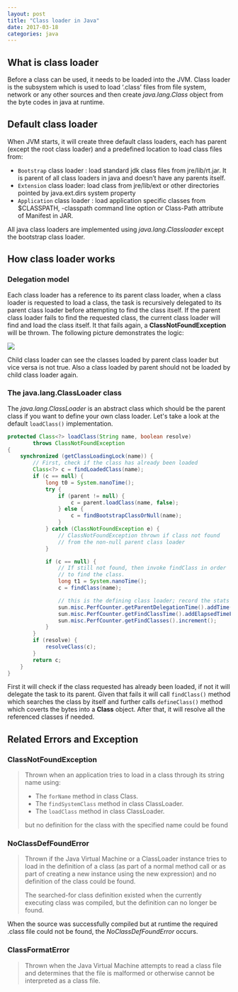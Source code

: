 ```yaml
---
layout: post
title: "Class loader in Java"
date: 2017-03-18
categories: java
---
```


## What is class loader
Before a class can be used, it needs to be loaded into the JVM. Class loader is the subsystem which is used to load ‘.class’ files from file system, network or any other sources and then create  *java.lang.Class* object from the byte codes in java at runtime.

## Default class loader
When JVM starts, it will create three default class loaders, each has parent (except the root class loader) and a predefined location to load class files from:

* `Bootstrap` class loader : load standard jdk class files from jre/lib/rt.jar. It is parent of all class loaders in java and doesn’t have any parents itself.
* `Extension` class loader: load class from jre/lib/ext or other directories pointed by java.ext.dirs system property
* `Application` class loader : load application specific classes from $CLASSPATH,  -classpath command line option or Class-Path attribute of Manifest in JAR.

All java class loaders are implemented using *java.lang.Classloader* except the bootstrap class loader.

## How class loader works
### Delegation model
Each class loader has a reference to its parent class loader, when a class
loader is requested to load a class, the task is recursively delegated to its parent class loader before attempting to find the class itself. If the parent class loader fails to find the requested class, the current class loader will find and load the class itself. It that fails again, a **ClassNotFoundException** will be thrown. The following picture demonstrates the logic:

![](http://blog.cask.co/wp-content/uploads/sites/2/image01.png)

Child class loader can see the classes loaded by parent class loader but vice versa is not true.  Also a class loaded by parent should not be loaded by child class loader again.

### The java.lang.ClassLoader class
The *java.lang.ClassLoader* is an abstract class which should be the parent class if you want to define your own class loader. Let's take a look at the default `loadClass()` implementation.
``` java
protected Class<?> loadClass(String name, boolean resolve)
        throws ClassNotFoundException
{
    synchronized (getClassLoadingLock(name)) {
        // First, check if the class has already been loaded
        Class<?> c = findLoadedClass(name);
        if (c == null) {
            long t0 = System.nanoTime();
            try {
                if (parent != null) {
                    c = parent.loadClass(name, false);
                } else {
                    c = findBootstrapClassOrNull(name);
                }
            } catch (ClassNotFoundException e) {
                // ClassNotFoundException thrown if class not found
                // from the non-null parent class loader
            }

            if (c == null) {
                // If still not found, then invoke findClass in order
                // to find the class.
                long t1 = System.nanoTime();
                c = findClass(name);

                // this is the defining class loader; record the stats
                sun.misc.PerfCounter.getParentDelegationTime().addTime(t1 - t0);
                sun.misc.PerfCounter.getFindClassTime().addElapsedTimeFrom(t1);
                sun.misc.PerfCounter.getFindClasses().increment();
            }
        }
        if (resolve) {
            resolveClass(c);
        }
        return c;
    }
}
```
First it will check if the class requested has already been loaded, if not it will delegate the task to its parent. Given that fails it will call `findClass()` method which searches the class by itself and further calls `defineClass()` method which coverts the bytes into a **Class** object. After that, it will resolve all the referenced classes if needed.

## Related Errors and Exception
### ClassNotFoundException
>Thrown when an application tries to load in a class through its string name using:
>* The `forName` method in class Class.
>* The `findSystemClass` method in class ClassLoader.
>* The `loadClass` method in class ClassLoader.
>
>but no definition for the class with the specified name could be found

### NoClassDefFoundError
>Thrown if the Java Virtual Machine or a ClassLoader instance tries to load in the definition of a class (as part of a normal method call or as part of creating a new instance using the new expression) and no definition of the class could be found.
>
>The searched-for class definition existed when the currently executing class was compiled, but the definition can no longer be found.

When the source was successfully compiled but at runtime the required .class file could not be found, the *NoClassDefFoundError* occurs.

### ClassFormatError
>Thrown when the Java Virtual Machine attempts to read a class file and determines that the file is malformed or otherwise cannot be interpreted as a class file.
